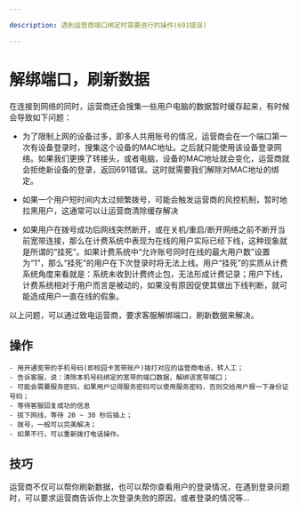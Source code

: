 ```yaml
---

description: 遇到运营商端口绑定时需要进行的操作(691错误)

---
```


# 解绑端口，刷新数据
在连接到网络的同时，运营商还会搜集一些用户电脑的数据暂时缓存起来，有时候会导致如下问题：

- 为了限制上网的设备过多，即多人共用账号的情况，运营商会在一个端口第一次有设备登录时，搜集这个设备的MAC地址。之后就只能使用该设备登录网络。如果我们更换了转接头，或者电脑，设备的MAC地址就会变化，运营商就会拒绝新设备的登录，返回691错误。这时就需要我们解除对MAC地址的绑定。

- 如果一个用户短时间内太过频繁拨号，可能会触发运营商的风控机制，暂时地拉黑用户，这通常可以让运营商清除缓存解决

- 如果用户在拨号成功后网线突然断开，或在关机/重启/断开网络之前不断开当前宽带连接，那么在计费系统中表现为在线的用户实际已经下线，这种现象就是所谓的“挂死”。如果计费系统中“允许账号同时在线的最大用户数”设置为“1”，那么“挂死”的用户在下次登录时将无法上线。用户“挂死”的实质从计费系统角度来看就是：系统未收到计费终止包，无法形成计费记录；用户下线，计费系统相对于用户而言是被动的，如果没有原因促使其做出下线判断，就可能造成用户一直在线的假象。

以上问题，可以通过致电运营商，要求客服解绑端口，刷新数据来解决。

## 操作
    - 用开通宽带的手机号码(即校园卡宽带账户)拨打对应的运营商电话，转人工；
    - 告诉客服，说：清除本机号码绑定的宽带的端口数据，解绑该宽带端口；
    - 可能会需要服务密码，如果用户记得服务密码可以使用服务密码，否则交给用户报一下身份证号码；
    - 等待客服回复成功的信息
    - 拔下网线，等待 20 ~ 30 秒后插上；
    - 拨号，一般可以完美解决；
    - 如果不行，可以重新拨打电话操作。
    
## 技巧

运营商不仅可以帮你刷新数据，也可以帮你查看用户的登录情况，在遇到登录问题时，可以要求运营商告诉你上次登录失败的原因，或者登录的情况等...
